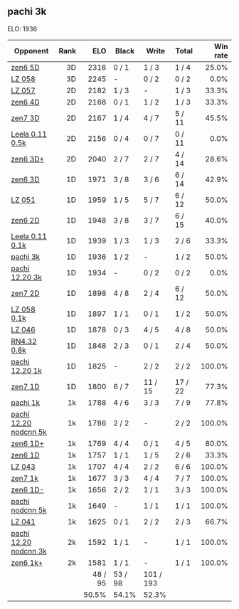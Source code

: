 ## pachi 3k ##

ELO: 1936

Opponent | Rank | ELO | Black | Write | Total | Win rate
---------|-----:|----:|-------|-------|-------|-------:
[zen6 5D](zen6%205D.md) | 3D | 2316 | 0 / 1 | 1 / 3 | 1 / 4 | 25.0%
[LZ 058](LZ%20058.md) | 3D | 2245 | - | 0 / 2 | 0 / 2 | 0.0%
[LZ 057](LZ%20057.md) | 2D | 2182 | 1 / 3 | - | 1 / 3 | 33.3%
[zen6 4D](zen6%204D.md) | 2D | 2168 | 0 / 1 | 1 / 2 | 1 / 3 | 33.3%
[zen7 3D](zen7%203D.md) | 2D | 2167 | 1 / 4 | 4 / 7 | 5 / 11 | 45.5%
[Leela 0.11 0.5k](Leela%200.11%200.5k.md) | 2D | 2156 | 0 / 4 | 0 / 7 | 0 / 11 | 0.0%
[zen6 3D+](zen6%203D+.md) | 2D | 2040 | 2 / 7 | 2 / 7 | 4 / 14 | 28.6%
[zen6 3D](zen6%203D.md) | 1D | 1971 | 3 / 8 | 3 / 6 | 6 / 14 | 42.9%
[LZ 051](LZ%20051.md) | 1D | 1959 | 1 / 5 | 5 / 7 | 6 / 12 | 50.0%
[zen6 2D](zen6%202D.md) | 1D | 1948 | 3 / 8 | 3 / 7 | 6 / 15 | 40.0%
[Leela 0.11 0.1k](Leela%200.11%200.1k.md) | 1D | 1939 | 1 / 3 | 1 / 3 | 2 / 6 | 33.3%
[pachi 3k](pachi%203k.md) | 1D | 1936 | 1 / 2 | - | 1 / 2 | 50.0%
[pachi 12.20 3k](pachi%2012.20%203k.md) | 1D | 1934 | - | 0 / 2 | 0 / 2 | 0.0%
[zen7 2D](zen7%202D.md) | 1D | 1898 | 4 / 8 | 2 / 4 | 6 / 12 | 50.0%
[LZ 058 0.1k](LZ%20058%200.1k.md) | 1D | 1897 | 1 / 1 | 0 / 1 | 1 / 2 | 50.0%
[LZ 046](LZ%20046.md) | 1D | 1878 | 0 / 3 | 4 / 5 | 4 / 8 | 50.0%
[RN4.32 0.8k](RN4.32%200.8k.md) | 1D | 1848 | 2 / 3 | 0 / 1 | 2 / 4 | 50.0%
[pachi 12.20 1k](pachi%2012.20%201k.md) | 1D | 1825 | - | 2 / 2 | 2 / 2 | 100.0%
[zen7 1D](zen7%201D.md) | 1D | 1800 | 6 / 7 | 11 / 15 | 17 / 22 | 77.3%
[pachi 1k](pachi%201k.md) | 1k | 1788 | 4 / 6 | 3 / 3 | 7 / 9 | 77.8%
[pachi 12.20 nodcnn 5k](pachi%2012.20%20nodcnn%205k.md) | 1k | 1786 | 2 / 2 | - | 2 / 2 | 100.0%
[zen6 1D+](zen6%201D+.md) | 1k | 1769 | 4 / 4 | 0 / 1 | 4 / 5 | 80.0%
[zen6 1D](zen6%201D.md) | 1k | 1757 | 1 / 1 | 1 / 5 | 2 / 6 | 33.3%
[LZ 043](LZ%20043.md) | 1k | 1707 | 4 / 4 | 2 / 2 | 6 / 6 | 100.0%
[zen7 1k](zen7%201k.md) | 1k | 1677 | 3 / 3 | 4 / 4 | 7 / 7 | 100.0%
[zen6 1D-](zen6%201D-.md) | 1k | 1656 | 2 / 2 | 1 / 1 | 3 / 3 | 100.0%
[pachi nodcnn 5k](pachi%20nodcnn%205k.md) | 1k | 1649 | - | 1 / 1 | 1 / 1 | 100.0%
[LZ 041](LZ%20041.md) | 1k | 1625 | 0 / 1 | 2 / 2 | 2 / 3 | 66.7%
[pachi 12.20 nodcnn 3k](pachi%2012.20%20nodcnn%203k.md) | 2k | 1592 | 1 / 1 | - | 1 / 1 | 100.0%
[zen6 1k+](zen6%201k+.md) | 2k | 1581 | 1 / 1 | - | 1 / 1 | 100.0%
 | | | 48 / 95 | 53 / 98 | 101 / 193 | 
 | | | 50.5% | 54.1% | 52.3% | 
